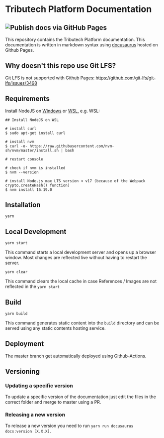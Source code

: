 # Tributech Platform Documentation

## ![Publish docs via GitHub Pages](https://github.com/tributech-solutions/tributech-DSK-docs/workflows/Publish%20docs%20via%20GitHub%20Pages/badge.svg?branch=master)

This repository contains the Tributech Platform documentation.
This documentation is written in markdown syntax using [docusaurus](https://docusaurus.io/docs/) hosted on Github Pages.

## Why doesn't this repo use Git LFS?

Git LFS is not supported with Github Pages: https://github.com/git-lfs/git-lfs/issues/3498

## Requirements 
Install NodeJS on [Windows](https://learn.microsoft.com/en-us/windows/dev-environment/javascript/nodejs-on-windows) or [WSL](https://learn.microsoft.com/en-us/windows/dev-environment/javascript/nodejs-on-wsl), e.g. WSL:
```
## Install NodeJS on WSL

# install curl
$ sudo apt-get install curl

# install nvm
$ curl -o- https://raw.githubusercontent.com/nvm-sh/nvm/master/install.sh | bash	

# restart console

# check if nvm is installed
$ nvm --version

# install Node.js max LTS version < v17 (because of the Webpack crypto.createHash() function)
$ nvm install 16.19.0
```

## Installation

```console
yarn
```

## Local Development

```console
yarn start
```

This command starts a local development server and opens up a browser window. Most changes are reflected live without having to restart the server.

```
yarn clear
```

This command clears the local cache in case References / Images are not reflected in the `yarn start`

## Build

```console
yarn build
```

This command generates static content into the `build` directory and can be served using any static contents hosting service.

## Deployment

The master branch get automatically deployed using Github-Actions.

## Versioning

### Updating a specific version

To update a specific version of the documentation just edit the files in the correct folder and merge to master using a PR.

### Releasing a new version

To release a new version you need to run `yarn run docusaurus docs:version [X.X.X]`.
